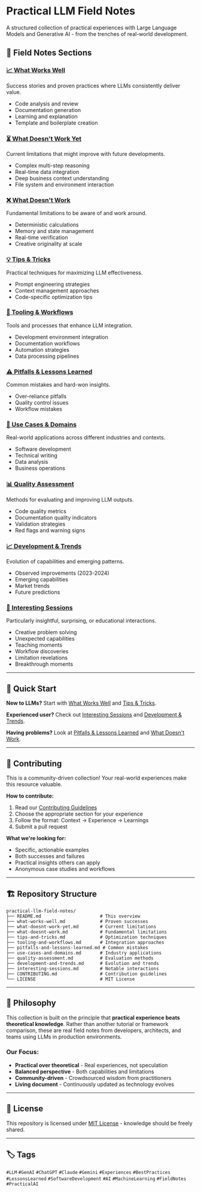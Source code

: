 # Practical LLM Field Notes

A structured collection of practical experiences with Large Language Models and Generative AI - from the trenches of real-world development.

## 🎯 Field Notes Sections

### [📈 What Works Well](what-works-well.md)
Success stories and proven practices where LLMs consistently deliver value.
- Code analysis and review
- Documentation generation  
- Learning and explanation
- Template and boilerplate creation

### [⏳ What Doesn't Work Yet](what-doesnt-work-yet.md)
Current limitations that might improve with future developments.
- Complex multi-step reasoning
- Real-time data integration
- Deep business context understanding
- File system and environment interaction

### [❌ What Doesn't Work](what-doesnt-work.md)
Fundamental limitations to be aware of and work around.
- Deterministic calculations
- Memory and state management
- Real-time verification
- Creative originality at scale

### [💡 Tips & Tricks](tips-and-tricks.md)
Practical techniques for maximizing LLM effectiveness.
- Prompt engineering strategies
- Context management approaches
- Code-specific optimization tips

### [🔧 Tooling & Workflows](tooling-and-workflows.md)
Tools and processes that enhance LLM integration.
- Development environment integration
- Documentation workflows
- Automation strategies
- Data processing pipelines

### [⚠️ Pitfalls & Lessons Learned](pitfalls-and-lessons-learned.md)
Common mistakes and hard-won insights.
- Over-reliance pitfalls
- Quality control issues
- Workflow mistakes

### [🎯 Use Cases & Domains](use-cases-and-domains.md)
Real-world applications across different industries and contexts.
- Software development
- Technical writing
- Data analysis
- Business operations

### [📊 Quality Assessment](quality-assessment.md)
Methods for evaluating and improving LLM outputs.
- Code quality metrics
- Documentation quality indicators
- Validation strategies
- Red flags and warning signs

### [📈 Development & Trends](development-and-trends.md)
Evolution of capabilities and emerging patterns.
- Observed improvements (2023-2024)
- Emerging capabilities
- Market trends
- Future predictions

### [🌟 Interesting Sessions](interesting-sessions.md)
Particularly insightful, surprising, or educational interactions.
- Creative problem solving
- Unexpected capabilities
- Teaching moments
- Workflow discoveries
- Limitation revelations
- Breakthrough moments

---

## 🚀 Quick Start

**New to LLMs?** Start with [What Works Well](what-works-well.md) and [Tips & Tricks](tips-and-tricks.md).

**Experienced user?** Check out [Interesting Sessions](interesting-sessions.md) and [Development & Trends](development-and-trends.md).

**Having problems?** Look at [Pitfalls & Lessons Learned](pitfalls-and-lessons-learned.md) and [What Doesn't Work](what-doesnt-work.md).

---

## 🤝 Contributing

This is a community-driven collection! Your real-world experiences make this resource valuable.

**How to contribute:**
1. Read our [Contributing Guidelines](CONTRIBUTING.md)
2. Choose the appropriate section for your experience
3. Follow the format: Context → Experience → Learnings
4. Submit a pull request

**What we're looking for:**
- Specific, actionable examples
- Both successes and failures
- Practical insights others can apply
- Anonymous case studies and workflows

---

## 🏗️ Repository Structure

```
practical-llm-field-notes/
├── README.md                      # This overview
├── what-works-well.md             # Proven successes
├── what-doesnt-work-yet.md        # Current limitations
├── what-doesnt-work.md            # Fundamental limitations  
├── tips-and-tricks.md             # Optimization techniques
├── tooling-and-workflows.md       # Integration approaches
├── pitfalls-and-lessons-learned.md # Common mistakes
├── use-cases-and-domains.md       # Industry applications
├── quality-assessment.md          # Evaluation methods
├── development-and-trends.md      # Evolution and trends
├── interesting-sessions.md        # Notable interactions
├── CONTRIBUTING.md                # Contribution guidelines
└── LICENSE                        # MIT License
```

---

## 📖 Philosophy

This collection is built on the principle that **practical experience beats theoretical knowledge**. Rather than another tutorial or framework comparison, these are real field notes from developers, architects, and teams using LLMs in production environments.

### Our Focus:
- **Practical over theoretical** - Real experiences, not speculation
- **Balanced perspective** - Both capabilities and limitations
- **Community-driven** - Crowdsourced wisdom from practitioners
- **Living document** - Continuously updated as technology evolves

---

## 📄 License

This repository is licensed under [MIT License](LICENSE) - knowledge should be freely shared.

---

## 🏷️ Tags

`#LLM` `#GenAI` `#ChatGPT` `#Claude` `#Gemini` `#Experiences` `#BestPractices` `#LessonsLearned` `#SoftwareDevelopment` `#AI` `#MachineLearning` `#FieldNotes` `#PracticalAI`